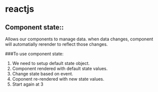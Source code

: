 # reactjs

## Component state::
Allows our components to manage data. when data changes, component will automatially rerender to reflect those changes.

###To use component state:

1. We need to setup default state object.
2. Component rendered with default state values.
3. Change state based on event.
4. Coponent re-rendered with new state values.
5. Start again at 3
